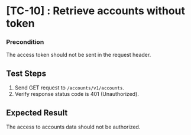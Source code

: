 # [TC-10] : Retrieve accounts without token

### Precondition

The access token should not be sent in the request header.

## Test Steps

1. Send GET request to `/accounts/v1/accounts`.
2. Verify response status code is 401 (Unauthorized).

## Expected Result

The access to accounts data should not be authorized.